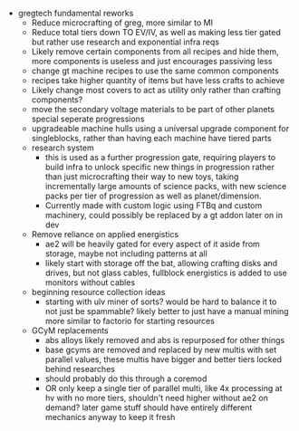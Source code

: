 - gregtech fundamental reworks
	-  Reduce microcrafting of greg, more similar to MI
	- Reduce total tiers down TO EV/IV, as well as making less tier gated but rather use research and exponential infra reqs
	- Likely remove certain components from all recipes and hide them, 
		more components is useless and just encourages passiving less
	- change gt machine recipes to use the same common components
	- recipes take higher quantity of items but have less crafts to achieve
	- Likely change most covers to act as utility only rather than crafting components?
	- move the secondary voltage materials to be part of other planets special seperate progressions
	- upgradeable machine hulls using a universal upgrade component for singleblocks, 
		rather than having each machine have tiered parts
	-  research system
	    - this is used as a further progression gate, requiring players to build infra to 
	        unlock specific new things in progression rather  than just microcrafting their way to new toys,
	        taking incrementally large amounts of science packs, with new science packs per tier of progression
	        as well as planet/dimension.
	    - Currently made with custom logic using FTBq and custom machinery, could possibly be replaced by a gt addon
	        later on in dev
	-  Remove reliance on applied energistics
	    - ae2 will be heavily gated for every aspect of it aside from storage, maybe not including patterns at all
	    - likely start with storage off the bat, allowing crafting disks and drives, but not glass cables, fullblock energistics is added to use monitors without cables
	-  beginning resource collection ideas
		- starting with ulv miner of sorts? would be hard to balance it to not just be spammable? likely better to just have a manual mining more similar to factorio for starting resources
	-  GCyM replacements
		- abs alloys likely removed and abs is repurposed for other things
		- base gcyms are removed and replaced by new multis with set parallel values, these multis have bigger and better tiers locked behind researches
		- should probably do this through a coremod
		- OR only keep a single tier of parallel multi, like 4x processing  at hv with no more tiers, shouldn't need higher without ae2 on demand? later game stuff should have entirely different mechanics anyway to keep it fresh